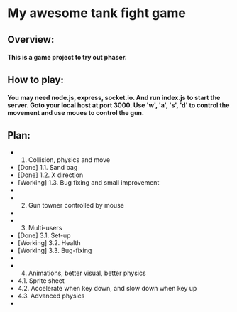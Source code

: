 # My awesome tank fight game

## Overview:
#### This is a game project to try out phaser.

## How to play:
#### You may need node.js, express, socket.io. And run index.js to start the server. Goto your local host at port 3000. Use 'w', 'a', 's', 'd' to control the movement and use moues to control the gun.

## Plan: 
* 1. Collision, physics and move
*   [Done] 1.1. Sand bag
*   [Done] 1.2. X direction
*   [Working] 1.3. Bug fixing and small improvement
*
* 2. Gun towner controlled by mouse
*
* 3. Multi-users
*   [Done] 3.1. Set-up
*   [Working] 3.2. Health
*   [Working] 3.3. Bug-fixing
*
* 4. Animations, better visual, better physics
*   4.1. Sprite sheet
*   4.2. Accelerate when key down, and slow down when key up
*   4.3. Advanced physics
*